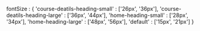 fontSize : {
    'course-deatils-heading-small' : ['26px', '36px'],
    'course-deatils-heading-large' : ['36px', '44px'],
    'home-heading-small' : ['28px', '34px'],
    'home-heading-large' : ['48px', '56px'],
    'default' : ['15px', '21px']
}